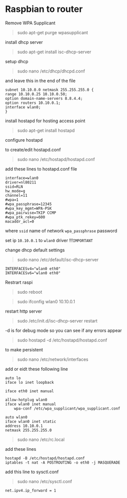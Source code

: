 # Raspbian to router

Remove WPA Supplicant
> sudo apt-get purge wpasupplicant

install dhcp server

> sudo apt-get install isc-dhcp-server

setup dhcp

> sudo nano /etc/dhcp/dhcpd.conf 

and leave this in the end of the file

```
subnet 10.10.0.0 netmask 255.255.255.0 {
range 10.10.0.25 10.10.0.50;
option domain-name-servers 8.8.4.4;
option routers 10.10.0.1;
interface wlan0;
}
```

install hostapd for hosting access point

> sudo apt-get install hostapd

configure hostapd

to create/edit hostapd.conf

> sudo nano /etc/hostapd/hostapd.conf

add these lines to hostapd.conf file

```
interface=wlan0
driver=nl80211
ssid=RLN         
hw_mode=g
channel=11
#wpa=1
#wpa_passphrase=12345         
#wpa_key_mgmt=WPA-PSK
#wpa_pairwise=TKIP CCMP
#wpa_ptk_rekey=600
macaddr_acl=0

```
where `ssid` name of network  `wpa_passphrase` password 

set ip `10.10.0.1` to `wlan0` driver !!!`IMPORTANT`

change dhcp default settings

> sudo nano /etc/default/isc-dhcp-server

```
INTERFACESv4="wlan0 eth0"
INTERFACESv6="wlan0 eth0"

```

Restrart raspi
> sudo reboot

> sudo ifconfig wlan0 10.10.0.1

restart http server

> sudo /etc/init.d/isc-dhcp-server restart

-d is for debug mode so you can see if any errors appear

> sudo hostapd -d /etc/hostapd/hostapd.conf

to make persistent

> sudo nano /etc/network/interfaces

add or eidt these following line

```
auto lo
iface lo inet loopback

iface eth0 inet manual

allow-hotplug wlan0
iface wlan0 inet manual
    wpa-conf /etc/wpa_supplicant/wpa_supplicant.conf

auto wlan0
iface wlan0 inet static
address 10.10.0.1
netmask 255.255.255.0
```


> sudo nano /etc/rc.local


add these lines

```
hostapd -B /etc/hostapd/hostapd.conf
iptables -t nat -A POSTROUTING -o eth0 -j MASQUERADE
```

add this line to sysctl.conf
> sudo nano /etc/sysctl.conf

```
net.ipv4.ip_forward = 1

```
